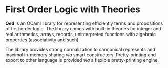 # First Order Logic with Theories

**Qed** is an OCaml library for representing efficiently terms and propositions of first order logic.
The library comes with built-in theories for integer and real arithmetics, arrays, records, uninterpreted functions
with algebraic properties (associativity and such).

The library provides strong normalization to cannonical represents and maximal in-memory sharing _via_ smart constructors.
Pretty-printing and export to other language is provided _via_ a flexible pretty-printing engine.
